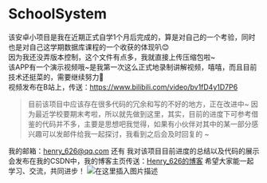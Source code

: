 # SchoolSystem
该安卓小项目是我在近期正式自学1个月后完成的，算是对自己的一个考验，同时也是对自己这学期数据库课程的一个收获的体现叭😊<br>因为我还没弄版本控制，这个文件有点多，我就直接上传压缩包啦~<br>
该APP有一个演示视频哦~是我第一次这么正式地录制讲解视频，嘻嘻，而且目前技术还挺菜的，需要继续努力💪<br>视频发布在B站上，传送：https://www.bilibili.com/video/bv1fD4y1D7P6
>目前该项目中应该存在很多代码的冗余和写的不好的地方，正在改进中~
>因为最近学校要期末考啦，所以就先做到这里，其实，目前的进度下可参考借鉴的代码并不多，主要是思想吧我觉得，如果有小伙伴对其中的某一部分感兴趣可以发邮件给我一起探讨，我看到之后会及时回复的 ~

我的邮箱：henry_626@qq.com
还有 我对该项目目前进度的总结以及代码的展示会发布在我的CSDN中，我的博客主页传送：[Henry_626的博客](https://blog.csdn.net/qq_43974000)
希望大家能一起学习、交流，共同进步！
![在这里插入图片描述](https://img-blog.csdnimg.cn/202006161822112.png)
